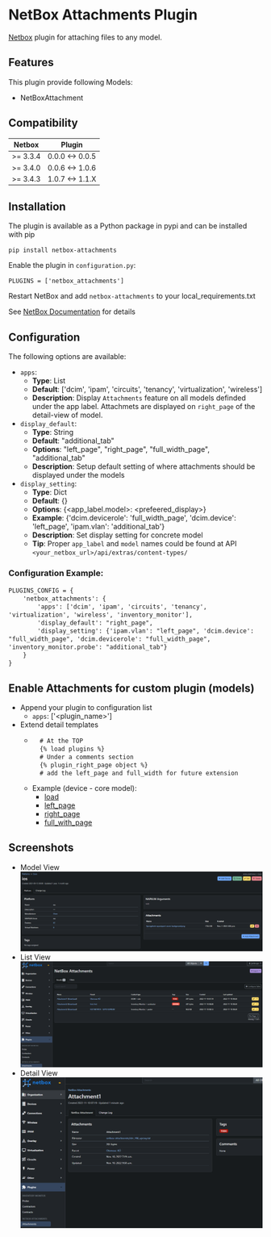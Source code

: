 # NetBox Attachments Plugin

[Netbox](https://github.com/netbox-community/netbox) plugin for attaching files to any model.

## Features

This plugin provide following Models:

- NetBoxAttachment

## Compatibility

| Netbox   | Plugin          |
| -------- | --------------- |
| >= 3.3.4 | 0.0.0 <-> 0.0.5 |
| >= 3.4.0 | 0.0.6 <-> 1.0.6 |
| >= 3.4.3 | 1.0.7 <-> 1.1.X |

## Installation

The plugin is available as a Python package in pypi and can be installed with pip

```
pip install netbox-attachments
```

Enable the plugin in `configuration.py`:

```
PLUGINS = ['netbox_attachments']
```

Restart NetBox and add `netbox-attachments` to your local_requirements.txt

See [NetBox Documentation](https://docs.netbox.dev/en/stable/plugins/#installing-plugins) for details

## Configuration

The following options are available:

- `apps`:
  - **Type**: List
  - **Default**: ['dcim', 'ipam', 'circuits', 'tenancy', 'virtualization', 'wireless']
  - **Description**: Display `Attachments` feature on all models definded under the app label. Attachmets are displayed on `right_page` of the detail-view of model.
- `display_default`:
  - **Type**: String
  - **Default**: "additional_tab"
  - **Options**: "left_page", "right_page", "full_width_page", "additional_tab"
  - **Description**: Setup default setting of where attachments should be displayed under the models
- `display_setting`:
  - **Type**: Dict
  - **Default**: {}
  - **Options**: {<app_label.model>: <prefeered_display>}
  - **Example**: {'dcim.devicerole': 'full_width_page', 'dcim.device': 'left_page', 'ipam.vlan': 'additional_tab'}
  - **Description**: Set display setting for concrete model
  - **Tip**: Proper `app_label` and `model` names could be found at API `<your_netbox_url>/api/extras/content-types/`

### Configuration Example:

```
PLUGINS_CONFIG = {
    'netbox_attachments': {
        'apps': ['dcim', 'ipam', 'circuits', 'tenancy', 'virtualization', 'wireless', 'inventory_monitor'],
        'display_default': "right_page",
        'display_setting': {'ipam.vlan': "left_page", 'dcim.device': "full_width_page", 'dcim.devicerole': "full_width_page", 'inventory_monitor.probe': "additional_tab"}
    }
}
```

## Enable Attachments for custom plugin (models)

- Append your plugin to configuration list
  - `apps`: ['<plugin_name>']
- Extend detail templates
  - ```
      # At the TOP
      {% load plugins %}
      # Under a comments section
      {% plugin_right_page object %}
      # add the left_page and full_width for future extension
    ```
  * Example (device - core model):
    - [load](https://github.com/netbox-community/netbox/blob/c1b7f09530f0293d0f053b8930539b1d174cd03b/netbox/templates/dcim/device.html#L6)
    - [left_page](https://github.com/netbox-community/netbox/blob/c1b7f09530f0293d0f053b8930539b1d174cd03b/netbox/templates/dcim/device.html#L149)
    - [right_page](https://github.com/netbox-community/netbox/blob/c1b7f09530f0293d0f053b8930539b1d174cd03b/netbox/templates/dcim/device.html#L288)
    - [full_with_page](https://github.com/netbox-community/netbox/blob/c1b7f09530f0293d0f053b8930539b1d174cd03b/netbox/templates/dcim/device.html#L293)

## Screenshots

- Model View
  ![Platform attachments](docs/img/platform.png)
- List View
  ![List View](docs/img/list.PNG)
- Detail View
  ![Detail View](docs/img/detail.PNG)
